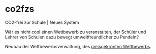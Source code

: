 # co2fzs
CO2-frei zur Schule | Neues System

Wär es nicht cool einen Wettbewerb zu veranstalten, der Schüler und Lehrer von Schulen dazu bewegt umweltfreundlicher zu Pendeln?

Neubau der Wettbewerbsverwaltung, des [preisgekrönten Wettbewerbs](http://wordpress.von-buelow-gymnasium.de/von-buelow-gymnasium-neudietendorf-wird-fuer-umwelt-projekt-zum-leuchtturm-ernannt/).
